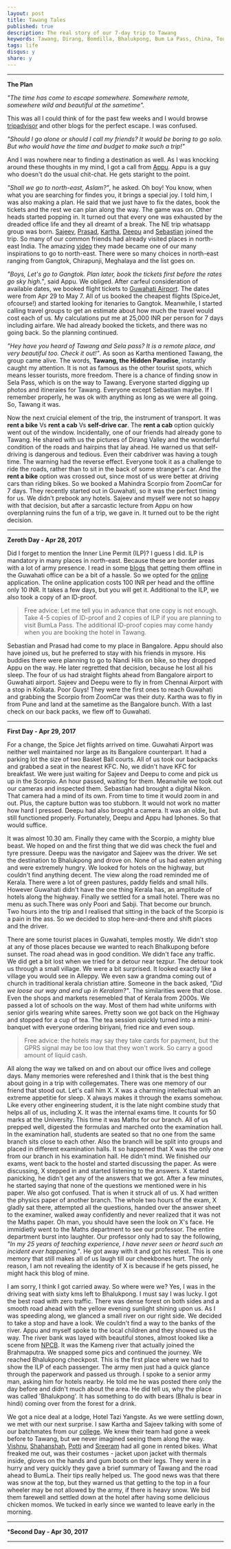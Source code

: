 ```yaml
---
layout: post
title: Tawang Tales
published: true
description: The real story of our 7-day trip to Tawang
keywords: Tawang, Dirang, Bomdilla, Bhalukpong, Bum La Pass, China, Tourist, travel, zoomcar, north-east, india
tags: life
disqus: y
share: y
---
```


---

**The Plan**

_"The time has come to escape somewhere. Somewhere remote, somewhere wild and beautiful at the sametime"._

This was all I could think of for the past few weeks and I would browse [tripadvisor](https://www.tripadvisor.in/) and other blogs for the perfect escape. I was confused.

_"Should I go alone or should I call my friends? It would be boring to go solo. But who would have the time and budget to make such a trip!"_

And I was nowhere near to finding a destination as well. As I was knocking around these thoughts in my mind, I got a call from [Appu](https://plus.google.com/101526879864814957864). Appu is a guy who doesn't do the usual chit-chat. He gets staright to the point. 

_"Shall we go to north-east, Aslam?"_, he asked. Oh boy! You know, when what you are searching for findes you, it brings a special joy. I told him, I was also making a plan. He said that we just have to fix the dates, book the tickets and the rest we can plan along the way. The game was on. Other heads started popping in. It turned out that every one was exhausted by the dreaded office life and they all dreamt of a break. The NE trip whatsapp group was born. [Sajeev](https://www.facebook.com/619aswin), [Prasad](https://www.facebook.com/ashwin.prasad.54), [Kartha](https://www.facebook.com/vipinvkartha), [Deepu](https://www.facebook.com/deepuc1) and [Sebastian](https://www.facebook.com/sebastianthom) joined the trip. So many of our common friends had already visited places in north-east India. The amazing [video](https://www.youtube.com/watch?v=ix6MUQ31j9k) they made became one of our many inspirations to go to north-east. There were so many choices in north-east ranging from Gangtok, Chirapunji, Meghalaya and the list goes on.

_"Boys, Let's go to Gangtok. Plan later, book the tickets first before the rates go sky high."_, said Appu. We obliged. After carfeul consideration of available dates, we booked flight tickets to [Guwahati Airport](https://www.google.co.in/maps/place/Lokpriya+Gopinath+Bordoloi+International+Airport/@26.1064727,91.5860468,15z/data=!4m2!3m1!1s0x0:0x69ba1fb4e82844d8?sa=X&ved=0ahUKEwj2gM3pgOXTAhUMso8KHQhZA5MQ_BIIgAEwCg). The dates were from Apr 29 to May 7. All of us booked the cheapest flights (SpiceJet, ofcourse!) and started looking for itenaries to Gangtok. Meanwhile, I started calling travel groups to get an estimate about how much the travel would cost each of us. My calculations put me at 25,000 INR per person for 7 days including airfare. We had already booked the tickets, and there was no going back. So the planning continued. 

_"Hey have you heard of Tawang and Sela pass? It is a remote place, and very beautiful too. Check it out!"_. As soon as Kartha mentioned Tawang, the group came alive. The words, **Tawang, the Hidden Paradise**, instantly caught my attention. It is not as famous as the other tourist spots, which means lesser tourists, more freedom. There is a chance of finding snow in Sela Pass, which is on the way to Tawang. Everyone started digging up photos and itineraies for Tawang. Everyone except Sebastian maybe. If I remember properly, he was ok with anything as long as we were all going. So, Tawang it was. 

Now the next cruicial element of the trip, the instrument of transport. It was **rent a bike** Vs **rent a cab** Vs **self-drive car**. The **rent a cab** option quickly went out of the window. Incidentally, one of our friends had already gone to Tawang. He shared with us the pictures of Dirang Valley and the wonderful condition of the roads and hairpins that lay ahead. He warned us that self-driving is dangerous and tedious. Even their cabdriver was having a tough time. The warning had the reverse effect. Everyone took it as a challenge to ride the roads, rather than to sit in the back of some stranger's car. And the **rent a bike** option was crossed out, since most of us were better at driving cars than riding bikes. So we booked a Mahindra Scorpio from ZoomCar for 7 days. They recently started out in Guwahati, so it was the perfect timing for us. We didn't prebook any hotels. Sajeev and myself were not so happy with that decision, but after a sarcastic lecture from Appu on how overplanning ruins the fun of a trip, we gave in. It turned out to be the right decision.

---

**Zeroth Day - Apr 28, 2017**

Did I forget to mention the Inner Line Permit (ILP)? I guess I did. ILP is mandatory in many places in north-east. Because these are border areas with a lot of army presence. I read in some [blogs](https://thelazytravellersnews.wordpress.com/2015/05/24/arunchal-pradesh-tawang-darshan-inner-line-permit-and-bumla-pass-process/) that getting them offline in the Guwahati office can be a bit of a hassle. So we opted for the [online](http://arunachalilp.com/) application. The online application costs 100 INR per head and the offline only 10 INR. It takes a few days, but you will get it. Additional to the ILP, we also took a copy of an ID-proof. 

>Free advice: Let me tell you in advance that one copy is not enough. Take 4-5 copies of ID-proof and 2 copies of ILP if you are planning to visit BumLa Pass. The additional ID-proof copies may come handy when you are booking the hotel in Tawang.

Sebastian and Prasad had come to my place in Bangalore. Appu should also have joined us, but he preferred to stay with his friends in mysore. His buddies there were planning to go to Nandi Hills on bike, so they dropped Appu on the way. He later regretted that decision, because he lost all his sleep. The four of us had straight flights ahead from Bangalore airport to Guwahati airport. Sajeev and Deepu were to fly in from Chennai Airport with a stop in Kolkata. Poor Guys! They were the first ones to reach Guwahati and grabbing the Scorpio from ZoomCar was their duty. Kartha was to fly in from Pune and land at the sametime as the Bangalore bunch. With a last check on our back packs, we flew off to Guwahati.

---

**First Day - Apr 29, 2017**

For a change, the Spice Jet flights arrived on time. Guwahati Airport was neither well maintained nor large as its Bangalore counterpart. It had a parking lot the size of two Basket Ball courts. All of us took our backpacks and grabbed a seat in the nearest KFC. No, we didn't have KFC for breakfast. We were just waiting for Sajeev and Deepu to come and pick us up in the Scorpio. An hour passed, waiting for them. Meanwhile we took out our cameras and inspected them. Sebastian had brought a digital Nikon. That camera had a mind of its own. From time to time it would zoom in and out. Plus, the capture button was too stubborn. It would not work no matter how hard I pressed. Deepu had also brought a camera. It was an oldie, but still functioned properly. Fortunately, Deepu and Appu had Iphones. So that would suffice. 

It was almost 10.30 am. Finally they came with the Scorpio, a mighty blue beast. We hoped on and the first thing that we did was check the fuel and tyre pressure. Deepu was the navigator and Sajeev was the driver. We set the destination to Bhalukpong and drove on. None of us had eaten anything and were extremely hungry. We looked for hotels on the highway, but couldn't find anything decent. The view along the road reminded me of Kerala. There were a lot of green pastures, paddy fields and small hills. However Guwahati didn't have the one thing Kerala has, an amplitude of hotels along the highway. Finally we settled for a small hotel. There was no menu as such.There was only Poori and Sabji. That become our brunch. Two hours into the trip and I realised that sitting in the back of the Scorpio is a pain in the ass. So we decided to stop here-and-there and shift places and the driver.

There are some tourist places in Guwahati, temples mostly. We didn't stop at any of those places because we wanted to reach Bhalkupong before sunset. The road ahead was in good condition. We didn't face any traffic. We did get a bit lost when we tried for a detour near tezpur. The detour took us through a small village. We were a bit surprised. It looked exactly like a village you would see in Alleppy. We even saw a grandma coming out of church in traditional kerala christian attire. Someone in the back asked, _"Did we loose our way and end up in Keralam?"_. The similarities were that close. Even the shops and markets resemebled that of Kerala from 2000s. We passed a lot of schools on the way. Most of them had white uniforms with senior girls wearing white sarees. Pretty soon we got back on the Highway and stopped for a cup of tea. The tea session quickly turned into a mini-banquet with everyone ordering biriyani, fried rice and even soup. 

>Free advice: the hotels may say they take cards for payment, but the GPRS signal may be too low that they won't work. So carry a good amount of liquid cash.

All along the way we talked on and on about our office lives and college days. Many memories were refereshed and I think that is the best thing about going in a trip with collegemates. There was one memory of our friend that stood out. Let's call him X. X was a charming intellectual with an extreme appetitie for sleep. X always makes it through the exams somehow. Like every other engineering student, it is the late night combine study that helps all of us, including X. It was the internal exams time. It counts for 50 marks at the University. This time it was Maths for our branch. All of us prepped well, digested the formulas and marched onto the examination hall. In the examination hall, students are seated so that no one from the same branch sits close to each other. Also the branch will be split into groups and placed in different examination halls. It so happened that X was the only one from our branch in his examination hall. He didn't mind. We finished our exams, went back to the hostel and started discussing the paper. As were discussing, X stepped in and started listening to the answers. X started panicking, he didn't get any of the answers that we got. After a few minutes, he started saying that none of the questions we mentioned were in his paper. We also got confused. That is when it struck all of us. X had written the physics paper of another branch. The whole two hours of the exam, X gladly sat there, attempted all the questions, handed over the answer sheet to the examiner, walked away confidently and never realized that it was not the Maths paper. Oh man, you should have seen the look on X's face. He immidietly went to the Maths department to see our professor. The entire department burst into laughter. Our professor only had to say the following, _"In my 25 years of teaching experience, I have never seen or heard such an incident ever happening."_. He got away with it and got his retest. This is one memory that still makes all of us laugh till our cheekbones hurt. The only reason, I am not revealing the identity of X is because if he gets pissed, he might hack this blog of mine. 

I am sorry, I think I got carried away. So where were we? Yes, I was in the driving seat with sixty kms left to Bhalukpong. I must say I was lucky. I got the best road with zero traffic. There was dense forest on both sides and a smooth road ahead with the yellow evening sunlight shining upon us. As I was speeding along, we glanced a small river on our right side. We decided to take a stop and have a look. We couldn't find a way to the banks of the river. Appu and myself spoke to the local children and they showed us the way. The river bank was layed with beautiful stones, almost looked like a scene from [NPCB](https://twitter.com/npcbmovie/status/493634214860840960). It was the Kameng river that actually joined the Brahmaputra. We snapped some pics and continued the journey. We reached Bhalukpong checkpost. This is the first place where we had to show the ILP of each passenger. The army men just had a quick glance through the paperwork and passed us through. I spoke to a senior army man, asking him for hotels nearby. He told me he was posted there only the day before and didn't much about the area. He did tell us, why the place was called 'Bhalukpong'. It has something to do with bears (Bhalu is bear in hindi) coming over from the forest for a drink. 

We got a nice deal at a lodge, Hotel Tazi Yangste. As we were settling down, we met with our next surprise. I saw Kartha and Sajeev talking with some of our batchmates from our [college](http://tkmce.ac.in/). We knew their team had gone a week before to Tawang, but we never imagined seeing them along the way. [Vishnu](https://www.facebook.com/vishnu.gopakumar.39), [Shahanshah](https://www.facebook.com/shahanshahs), [Potti](https://www.facebook.com/sreehari.varma.311) and [Sreeram](https://www.facebook.com/sreerampr.ala) had all gone in rented bikes. What freaked me out, was their costumes - jacket upon jacket with thermals inside, gloves on the hands and gum boots on their legs. They were in a hurry and very quickly they gave a brief summary of Tawang and the road ahead to BumLa. Their tips really helped us. The good news was that there was snow at the top, but they warned us that getting to the top in a four wheeler may be not allowed by the army, if there is heavy snow. We bid them farewell and settled down at the hotel after having some delicious chicken momos. We tucked in early since we wanted to leave early in the morning.

---

***Second Day - Apr 30, 2017**



---
